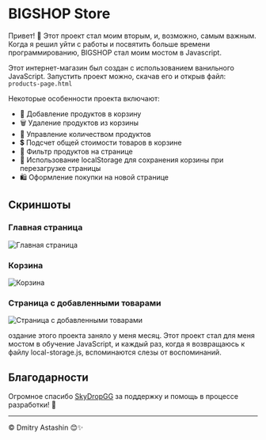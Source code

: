 # BIGSHOP Store

Привет! 🚀 Этот проект стал моим вторым, и, возможно, самым важным. Когда я решил уйти с работы и посвятить больше времени программированию, BIGSHOP стал моим мостом в Javascript.

Этот интернет-магазин был создан с использованием ванильного JavaScript.
Запустить проект можно, скачав его и открыв файл:
``products-page.html``

Некоторые особенности проекта включают:

- 🛒 Добавление продуктов в корзину
- 🗑️ Удаление продуктов из корзины
- 🔢 Управление количеством продуктов
- 💲 Подсчет общей стоимости товаров в корзине
- 🎯 Фильтр продуктов на странице
- 💼 Использование localStorage для сохранения корзины при перезагрузке страницы
- 🛍️ Оформление покупки на новой странице

## Скриншоты

### Главная страница
![Главная страница](https://sun9-19.userapi.com/impg/cffdpqyml3LM_ATvj3tq9BnXZj8JJ7lBP5_ljw/OMV7qo6KK8U.jpg?size=1450x801&quality=96&sign=7dbe7fda8344f9ab767d548591093213&type=album)

### Корзина
![Корзина](https://sun9-1.userapi.com/impg/vw2CqvYnHMND1HvbibakYeAA6dVIh4RJ-erIiA/5P1v-qvYFy0.jpg?size=724x574&quality=96&sign=dcd89af69af074ab784657f89db7ef1e&type=album)

### Страница с добавленными товарами
![Страница с добавленными товарами](https://sun9-32.userapi.com/impg/H36w6686ME8XaYPt6RwIVojGs5pxR_GxlfCmoQ/ow1LeNdZWx0.jpg?size=713x850&quality=96&sign=16711ac0b7d6fba48d7fb3221d25e7c6&type=album)

оздание этого проекта заняло у меня месяц. Этот проект стал для меня мостом в обучение JavaScript, и каждый раз, когда я возвращаюсь к файлу local-storage.js, вспоминаются слезы от воспоминаний.

## Благодарности

Огромное спасибо [SkyDropGG](https://github.com/SkyDropGG) за поддержку и помощь в процессе разработки! 🙌

---
© Dmitry Astashin 😊✨
